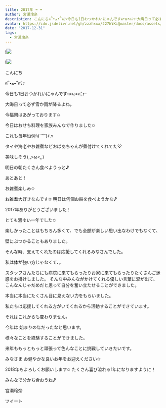```yaml
---
title: 2017年 ➟ ➠
author: 宮瀬玲奈
description: こんにちฅ՞•ﻌ•՞ฅﾜﾝ今日も1日おつかれいにゃんですฅ•ω•ฅﾆｬｰ大晦日って必ず雪か雨が降るよね。今福岡はあがっております✩今日はおせち料理を家族みん...
avatar: https://cdn.jsdelivr.net/gh/zzzhxxx/227WiKi@master/docs/assets/photo/avatar/reina.jpg
date: "2017-12-31"
tags:
  - 宮瀬玲奈
---
```


!![](https://cdn.jsdelivr.net/gh/zzzhxxx/227WiKi-image@master/blog-image/reina-2017-12-31_1.jpg)

!![](https://cdn.jsdelivr.net/gh/zzzhxxx/227WiKi-image@master/blog-image/reina-2017-12-31_2.jpg)



こんにち

ฅ՞•ﻌ•՞ฅﾜﾝ





今日も1日おつかれいにゃんですฅ•ω•ฅﾆｬｰ








大晦日って必ず雪か雨が降るよね。


今福岡はあがっております✩








今日はおせち料理を家族みんなで作りました✩

これも毎年恒例٩(*´︶`*)۶♬





タイや海老やお雑煮などおばあちゃんが煮付けてくれてた♡

美味しそう(,,>ω<,,)


明日の朝たくさん食べようっと♪





あとあと！

お雑煮楽しみ✩



お雑煮大好きなんです✩
明日は何個お餅を食べようかな♪

















2017年ありがとうございました！


とても濃ゆい一年でした✩



楽しかったことはもちろん多くて、でも全部が楽しい思い出なわけでもなくて、

壁にぶつかることもありました。



そんな時、支えてくれたのは応援してくれるみなさんでした。





私は体が強い方じゃなくて、。

スタッフさんたちにも病院に来てもらったりお家に来てもらったりたくさんご迷惑をお掛けしました。
そんな中みんながかけてくれる優しい言葉に涙が出て、こんなんじゃだめだと思って自分を奮い立たせることができました。







本当に本当にたくさん目に見えない力をもらいました。




私たちは応援してくれる方がいてくれるから活動することができています。


それはこれからも変わりません。




















今年は
始まりの年だったなと思います。

様々なことを経験することができました。


来年ももっともっと頑張って色んなことに挑戦していきたいです。








みなさま
お健やかな良いお年をお迎えください✩





2018年もよろしくお願いします✩
たくさん喜び溢れる1年になりますように！



みんなで分かち合おうね♪





宮瀬玲奈


ツイート



